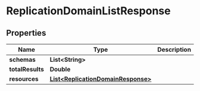 

# ReplicationDomainListResponse


## Properties

| Name | Type | Description | Notes |
|------------ | ------------- | ------------- | -------------|
|**schemas** | **List&lt;String&gt;** |  |  [optional] |
|**totalResults** | **Double** |  |  [optional] |
|**resources** | [**List&lt;ReplicationDomainResponse&gt;**](ReplicationDomainResponse.md) |  |  [optional] |



